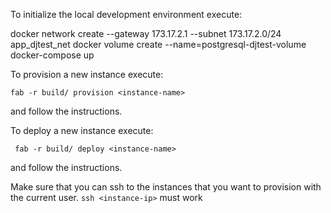 To initialize the local development environment execute:
 
docker network create --gateway 173.17.2.1 --subnet 173.17.2.0/24 app_djtest_net
docker volume create --name=postgresql-djtest-volume
docker-compose up

To provision a new instance execute:

```fab -r build/ provision <instance-name>```

and follow the instructions.

To deploy a new instance execute:

``` fab -r build/ deploy <instance-name>```

and follow the instructions.

Make sure that you can ssh to the instances that you want to provision with the current user.
```ssh <instance-ip>``` must work
